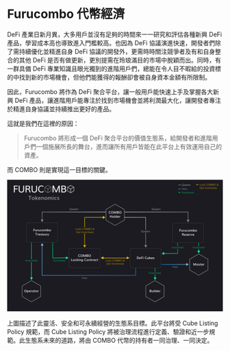 # Furucombo 代幣經濟

DeFi 產業日新月異，大多用戶並沒有足夠的時間來一一研究和評估各種新興 DeFi 產品，學習成本高也導致進入門檻較高。也因為 DeFi 協議演進快速，開發者們除了需持續優化並精進自身 DeFi 協議的開發外，更需時時關注競爭者及有和自身整合的其他 DeFi 是否有做更新，更別提需在玲琅滿目的市場中脫穎而出。同時，有一群具備 DeFi 專業知識且眼光獨到的進階用戶們，總能在令人目不暇給的投資標的中找到新的市場機會，但他們能獲得的報酬卻會被自身資本金額有所限制。

因此，Furucombo 將作為 DeFi 聚合平台，讓一般用戶能快速上手及掌握各大新興 DeFi 產品，讓進階用戶能專注於找到市場機會並將利潤最大化，讓開發者專注於精進自身協議並持續推出更好的產品。

這就是我們在這裡的原因：

> Furucombo 將形成一個 DeFi 聚合平台的價值生態系，給開發者和進階用戶們一個施展所長的舞台，進而讓所有用戶皆能在此平台上有效運用自己的資產。

而 COMBO 則是實現這一目標的關鍵。

![](<../.gitbook/assets/Furucombo Tokenomics.jpg>)

上圖描述了此靈活、安全和可永續經營的生態系目標。此平台將受 Cube Listing Policy 規範，而 Cube Listing Policy 將被治理流程進行定義、驗證和近一步規範。此生態系未來的道路，將由 COMBO 代幣的持有者一同治理、一同決定。
